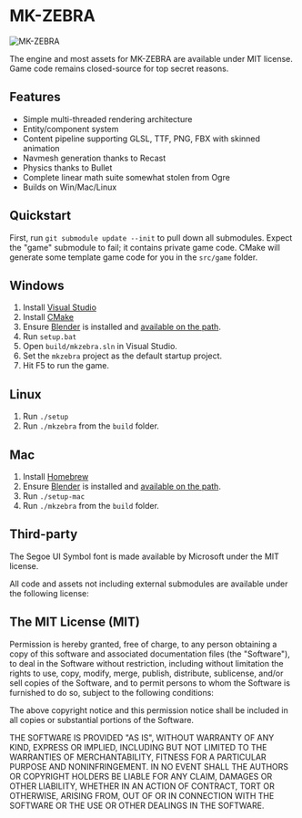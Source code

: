 MK-ZEBRA
========

![MK-ZEBRA](http://i.imgur.com/9hJiC4ql.png)

The engine and most assets for MK-ZEBRA are available under MIT license.
Game code remains closed-source for top secret reasons.

Features
--------

- Simple multi-threaded rendering architecture
- Entity/component system
- Content pipeline supporting GLSL, TTF, PNG, FBX with skinned animation
- Navmesh generation thanks to Recast
- Physics thanks to Bullet
- Complete linear math suite somewhat stolen from Ogre
- Builds on Win/Mac/Linux

Quickstart
----------

First, run `git submodule update --init` to pull down all submodules. Expect
the "game" submodule to fail; it contains private game code. CMake will
generate some template game code for you in the `src/game` folder.

Windows
-------

1. Install [Visual Studio](https://www.visualstudio.com/en-us/downloads/download-visual-studio-vs.aspx)
1. Install [CMake](http://www.cmake.org/download/)
1. Ensure [Blender](http://blender.org) is installed and
   [available on the path](http://www.computerhope.com/issues/ch000549.htm).
1. Run `setup.bat`
1. Open `build/mkzebra.sln` in Visual Studio.
1. Set the `mkzebra` project as the default startup project.
1. Hit F5 to run the game.

Linux
-----
1. Run `./setup`
1. Run `./mkzebra` from the `build` folder.

Mac
---
1. Install [Homebrew](http://brew.sh/)
1. Ensure [Blender](http://blender.org) is installed and
   [available on the path](http://www.computerhope.com/issues/ch000549.htm).
1. Run `./setup-mac`
1. Run `./mkzebra` from the `build` folder.

Third-party
-----------

The Segoe UI Symbol font is made available by Microsoft under the MIT license.

All code and assets not including external submodules are available under the
following license:

The MIT License (MIT)
---------------------

Permission is hereby granted, free of charge, to any person obtaining a copy
of this software and associated documentation files (the "Software"), to deal
in the Software without restriction, including without limitation the rights
to use, copy, modify, merge, publish, distribute, sublicense, and/or sell
copies of the Software, and to permit persons to whom the Software is
furnished to do so, subject to the following conditions:

The above copyright notice and this permission notice shall be included in all
copies or substantial portions of the Software.

THE SOFTWARE IS PROVIDED "AS IS", WITHOUT WARRANTY OF ANY KIND, EXPRESS OR
IMPLIED, INCLUDING BUT NOT LIMITED TO THE WARRANTIES OF MERCHANTABILITY,
FITNESS FOR A PARTICULAR PURPOSE AND NONINFRINGEMENT. IN NO EVENT SHALL THE
AUTHORS OR COPYRIGHT HOLDERS BE LIABLE FOR ANY CLAIM, DAMAGES OR OTHER
LIABILITY, WHETHER IN AN ACTION OF CONTRACT, TORT OR OTHERWISE, ARISING FROM,
OUT OF OR IN CONNECTION WITH THE SOFTWARE OR THE USE OR OTHER DEALINGS IN THE
SOFTWARE.
